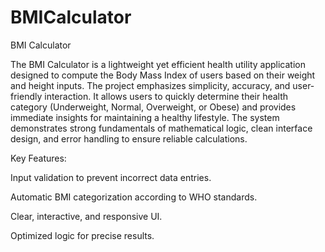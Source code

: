 # BMICalculator
BMI Calculator

The BMI Calculator is a lightweight yet efficient health utility application designed to compute the Body Mass Index of users based on their weight and height inputs. The project emphasizes simplicity, accuracy, and user-friendly interaction. It allows users to quickly determine their health category (Underweight, Normal, Overweight, or Obese) and provides immediate insights for maintaining a healthy lifestyle. The system demonstrates strong fundamentals of mathematical logic, clean interface design, and error handling to ensure reliable calculations.

Key Features:

Input validation to prevent incorrect data entries.

Automatic BMI categorization according to WHO standards.

Clear, interactive, and responsive UI.

Optimized logic for precise results.
